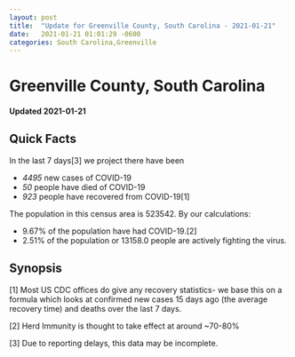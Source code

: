 ```yaml
---
layout: post
title:  "Update for Greenville County, South Carolina - 2021-01-21"
date:   2021-01-21 01:01:29 -0600
categories: South Carolina,Greenville
---
```


# Greenville County, South Carolina
#### Updated 2021-01-21

## Quick Facts

In the last 7 days[3] we project there have been
- *4495* new cases of COVID-19
- *50* people have died of COVID-19
- *923* people have recovered from COVID-19[1]

The population in this census area is 523542. By our calculations:
- 9.67% of the population have had COVID-19.[2]
- 2.51% of the population or 13158.0 people are actively fighting the virus.

## Synopsis




[1] Most US CDC offices do give any recovery statistics- we base this on a formula which looks at confirmed new cases
15 days ago (the average recovery time) and deaths over the last 7 days.

[2] Herd Immunity is thought to take effect at around ~70-80%

[3] Due to reporting delays, this data may be incomplete.
 
    